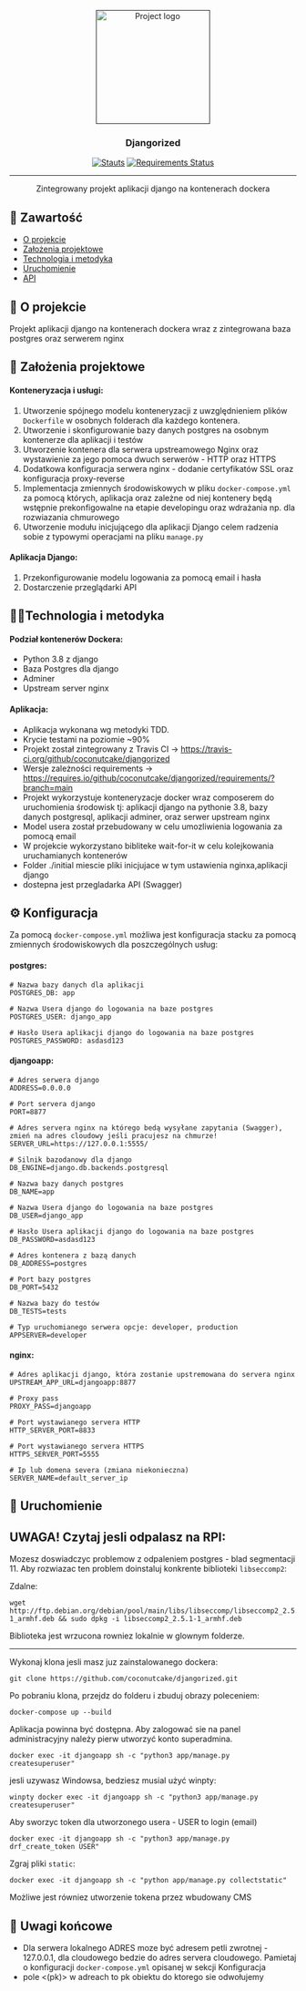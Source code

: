 <p align="center">
  <a href="" rel="noopener">
 <img width=200px height=200px src="http://mign.pl/img/logodjangorized.png" alt="Project logo"></a>
</p>

<h3 align="center">Djangorized</h3>

<div align="center">

[![Stauts](https://img.shields.io/travis/coconutcake/djangorized)](https://travis-ci.org/github/coconutcake/djangorized)
[![Requirements Status](https://requires.io/github/coconutcake/djangorized/requirements.svg?branch=main)](https://requires.io/github/coconutcake/djangorized/requirements/?branch=main)

</div>

---

<p align="center"> Zintegrowany projekt aplikacji django na kontenerach dockera
    <br> 
</p>

## 📝 Zawartość
- [O projekcie](#about)
- [Założenia projektowe](#zalozenia)
- [Technologia i metodyka](#tech)
- [Uruchomienie](#getting_started)
- [API](#api)

## 🧐 O projekcie <a name = "about"></a>  

Projekt aplikacji django na kontenerach dockera wraz z zintegrowana baza postgres oraz serwerem nginx

## 📰 Założenia projektowe <a name = "zalozenia"></a>

#### Konteneryzacja i usługi:
1. Utworzenie spójnego modelu konteneryzacji z uwzględnieniem plików `Dockerfile` w osobnych folderach dla każdego kontenera.
2. Utworzenie i skonfigurowanie bazy danych postgres na osobnym kontenerze dla aplikacji i testów
3. Utworzenie kontenera dla serwera upstreamowego Nginx oraz wystawienie za jego pomoca dwuch serwerów - HTTP oraz HTTPS
4. Dodatkowa konfiguracja serwera nginx - dodanie certyfikatów SSL oraz konfiguracja proxy-reverse
5. Implementacja zmiennych środowiskowych w pliku `docker-compose.yml` za pomocą których, aplikacja oraz zależne od niej kontenery będą wstępnie prekonfigowalne na etapie developingu oraz wdrażania np. dla rozwiazania chmurowego
6. Utworzenie modułu inicjującego dla aplikacji Django celem radzenia sobie z typowymi operacjami na pliku `manage.py`

#### Aplikacja Django:
1. Przekonfigurowanie modelu logowania za pomocą email i hasła
2. Dostarczenie przeglądarki API


## 🧑‍🔬Technologia i metodyka <a name = "tech"></a>

#### Podział kontenerów Dockera:
- Python 3.8 z django
- Baza Postgres dla django
- Adminer
- Upstream server nginx

#### Aplikacja:

- Aplikacja wykonana wg metodyki TDD. 
- Krycie testami na poziomie ~90% 
- Projekt został zintegrowany z Travis CI -> https://travis-ci.org/github/coconutcake/djangorized
- Wersje zależności requirements -> https://requires.io/github/coconutcake/djangorized/requirements/?branch=main
- Projekt wykorzystuje konteneryzacje docker wraz composerem do uruchomienia środowisk tj: aplikacji django na pythonie 3.8, bazy danych postgresql, aplikacji adminer, oraz serwer upstream nginx
- Model usera został przebudowany w celu umozliwienia logowania za pomocą email
- W projekcie wykorzystano bibliteke wait-for-it w celu kolejkowania uruchamianych kontenerów
- Folder ./initial miescie pliki inicjujace w tym ustawienia nginxa,aplikacji django
- dostepna jest przegladarka API (Swagger)


## ⚙️ Konfiguracja <a name = "config"></a>

Za pomocą `docker-compose.yml` możliwa jest konfiguracja stacku za pomocą zmiennych środowiskowych dla poszczególnych usług:

#### postgres:

```
# Nazwa bazy danych dla aplikacji
POSTGRES_DB: app

# Nazwa Usera django do logowania na baze postgres
POSTGRES_USER: django_app

# Hasło Usera aplikacji django do logowania na baze postgres
POSTGRES_PASSWORD: asdasd123
```

#### djangoapp:

```
# Adres serwera django
ADDRESS=0.0.0.0

# Port servera django
PORT=8877

# Adres servera nginx na którego bedą wysyłane zapytania (Swagger), zmień na adres cloudowy jeśli pracujesz na chmurze!
SERVER_URL=https://127.0.0.1:5555/

# Silnik bazodanowy dla django
DB_ENGINE=django.db.backends.postgresql

# Nazwa bazy danych postgres
DB_NAME=app

# Nazwa Usera django do logowania na baze postgres
DB_USER=django_app

# Hasło Usera aplikacji django do logowania na baze postgres
DB_PASSWORD=asdasd123

# Adres kontenera z bazą danych
DB_ADDRESS=postgres

# Port bazy postgres
DB_PORT=5432

# Nazwa bazy do testów
DB_TESTS=tests

# Typ uruchomianego serwera opcje: developer, production
APPSERVER=developer
```

#### nginx:

```
# Adres aplikacji django, która zostanie upstremowana do servera nginx
UPSTREAM_APP_URL=djangoapp:8877

# Proxy pass
PROXY_PASS=djangoapp

# Port wystawianego servera HTTP
HTTP_SERVER_PORT=8833

# Port wystawianego servera HTTPS
HTTPS_SERVER_PORT=5555

# Ip lub domena severa (zmiana niekonieczna)
SERVER_NAME=default_server_ip
```





## 🚀 Uruchomienie <a name = "getting_started"></a>

**UWAGA! Czytaj jesli odpalasz na RPI:**
--
  Mozesz doswiadczyc problemow z odpaleniem postgres - blad segmentacji 11. Aby rozwiazac ten problem doinstaluj konkrente biblioteki `libseccomp2`:

Zdalne:
```
wget http://ftp.debian.org/debian/pool/main/libs/libseccomp/libseccomp2_2.5.1-1_armhf.deb && sudo dpkg -i libseccomp2_2.5.1-1_armhf.deb
```
Biblioteka jest wrzucona rowniez lokalnie w glownym folderze.

---

Wykonaj klona jesli masz juz zainstalowanego dockera:
```
git clone https://github.com/coconutcake/djangorized.git
```

Po pobraniu klona, przejdz do folderu i zbuduj obrazy poleceniem:

```
docker-compose up --build
```

Aplikacja powinna być dostępna.
Aby zalogować sie na panel administracyjny należy pierw utworzyć konto superadmina.

```
docker exec -it djangoapp sh -c "python3 app/manage.py createsuperuser"
```

jesli uzywasz Windowsa, bedziesz musial użyć winpty:

```
winpty docker exec -it djangoapp sh -c "python3 app/manage.py createsuperuser"
```


Aby sworzyc token dla utworzonego usera - USER to login (email)

```
docker exec -it djangoapp sh -c "python3 app/manage.py drf_create_token USER" 
```

Zgraj pliki `static`:
```
docker exec -it djangoapp sh -c "python app/manage.py collectstatic"
```

Możliwe jest równiez utworzenie tokena przez wbudowany CMS


## 🚀 Uwagi końcowe <a name = "result"></a>

- Dla serwera lokalnego ADRES moze być adresem petli zwrotnej - 127.0.0.1, dla cloudowego bedzie do adres servera cloudowego. Pamietaj o konfiguracji `docker-compose.yml` opisanej w sekcji Konfiguracja
- pole <(pk)> w adreach to pk obiektu do ktorego sie odwołujemy
